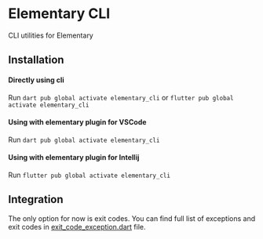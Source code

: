 # Elementary CLI
CLI utilities for Elementary

## Installation

#### Directly using cli
Run `dart pub global activate elementary_cli` or `flutter pub global activate elementary_cli`

#### Using with elementary plugin for VSCode
Run `dart pub global activate elementary_cli`

#### Using with elementary plugin for Intellij
Run `flutter pub global activate elementary_cli`

## Integration
The only option for now is exit codes. You can find full list of exceptions and exit codes
in [exit_code_exception.dart](lib/exit_code_exception.dart) file.
